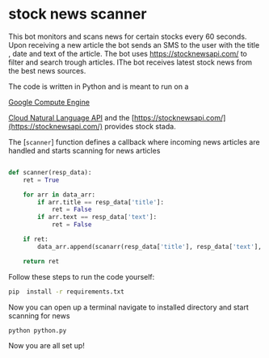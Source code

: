 # stock news scanner


This bot monitors and scans news for certain stocks every 60 seconds. Upon receiving a new article the bot sends an SMS to the user with the title , date and text of the article. 
The bot uses https://stocknewsapi.com/ to filter and search trough articles. lThe bot receives latest stock news from the best news sources. 


The code is written in Python and is meant to run on a

[Google Compute Engine](https://cloud.google.com/compute/) 

[Cloud Natural Language API](https://cloud.google.com/natural-language/) and the
[https://stocknewsapi.com/](https://stocknewsapi.com/) provides stock stada.



The [`scanner`] function defines a callback where incoming news articles  are
handled and starts scanning for news articles
```python

def scanner(resp_data):
    ret = True

    for arr in data_arr:
        if arr.title == resp_data['title']:
            ret = False
        if arr.text == resp_data['text']:
            ret = False

    if ret:
        data_arr.append(scanarr(resp_data['title'], resp_data['text'], resp_data['sentiment']))

    return ret
```




Follow these steps to run the code yourself: 
 



```bash
pip  install -r requirements.txt
```


Now you can open up a terminal navigate to installed directory  and start scanning for news 

```bash
python python.py 
```


Now you are all set up!
